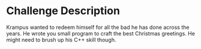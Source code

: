 # Challenge Description

Krampus wanted to redeem himself for all the bad he has done across the years. He wrote you small program to craft the best Christmas greetings. He might need to brush up his C++ skill though.
